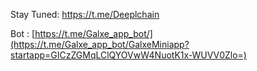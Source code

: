 Stay Tuned: https://t.me/Deeplchain

Bot : [https://t.me/Galxe_app_bot/](https://t.me/Galxe_app_bot/GalxeMiniapp?startapp=GICzZGMqLClQYOVwW4NuotK1x-WUVV0Zlo=)